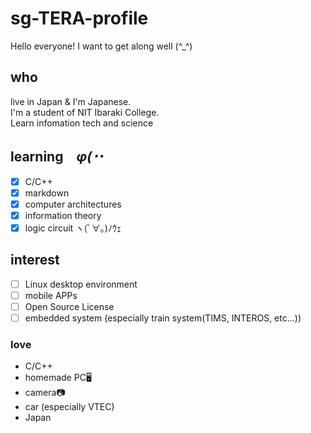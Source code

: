 # sg-TERA-profile
Hello everyone! I want to get along well (^_^)

## who
live in Japan & I'm Japanese.  
I'm a student of NIT Ibaraki College.  
Learn infomation tech and science  

## learning　_φ(･_･
- [x] C/C++
- [x] markdown
- [x] computer architectures
- [x] information theory
- [x] logic circuit ヽ(ﾟ∀｡)ﾉｳｪ

## interest
- [ ] Linux desktop environment
- [ ] mobile APPs
- [ ] Open Source License
- [ ] embedded system (especially train system(TIMS, INTEROS, etc...))

### love
- C/C++
- homemade PC🖥
- camera📷
- car (especially VTEC)
- Japan 
